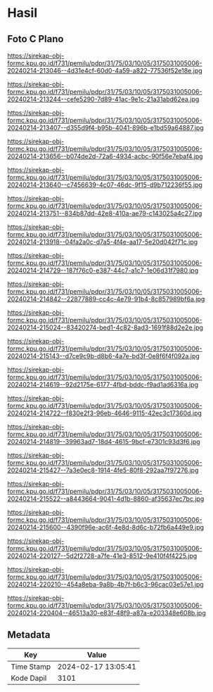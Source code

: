 # Hasil

## Foto C Plano

https://sirekap-obj-formc.kpu.go.id/f731/pemilu/pdpr/31/75/03/10/05/3175031005006-20240214-213046--4d31e4cf-60d0-4a59-a822-77536f52e18e.jpg

https://sirekap-obj-formc.kpu.go.id/f731/pemilu/pdpr/31/75/03/10/05/3175031005006-20240214-213244--cefe5290-7d89-41ac-9e1c-21a31abd62ea.jpg

https://sirekap-obj-formc.kpu.go.id/f731/pemilu/pdpr/31/75/03/10/05/3175031005006-20240214-213407--d355d9f4-b95b-4041-896b-e1bd59a64887.jpg

https://sirekap-obj-formc.kpu.go.id/f731/pemilu/pdpr/31/75/03/10/05/3175031005006-20240214-213656--b074de2d-72a6-4934-acbc-90f56e7ebaf4.jpg

https://sirekap-obj-formc.kpu.go.id/f731/pemilu/pdpr/31/75/03/10/05/3175031005006-20240214-213640--c7456639-4c07-46dc-9f15-d9b712236f55.jpg

https://sirekap-obj-formc.kpu.go.id/f731/pemilu/pdpr/31/75/03/10/05/3175031005006-20240214-213751--834b87dd-42e8-410a-ae79-c143025a4c27.jpg

https://sirekap-obj-formc.kpu.go.id/f731/pemilu/pdpr/31/75/03/10/05/3175031005006-20240214-213918--04fa2a0c-d7a5-4f4e-aa17-5e20d042f71c.jpg

https://sirekap-obj-formc.kpu.go.id/f731/pemilu/pdpr/31/75/03/10/05/3175031005006-20240214-214729--187f76c0-e387-44c7-a1c7-1e06d31f7980.jpg

https://sirekap-obj-formc.kpu.go.id/f731/pemilu/pdpr/31/75/03/10/05/3175031005006-20240214-214842--22877889-cc4c-4e79-91b4-8c857989bf6a.jpg

https://sirekap-obj-formc.kpu.go.id/f731/pemilu/pdpr/31/75/03/10/05/3175031005006-20240214-215024--83420274-bed1-4c82-8ad3-1691f88d2e2e.jpg

https://sirekap-obj-formc.kpu.go.id/f731/pemilu/pdpr/31/75/03/10/05/3175031005006-20240214-215143--d7ce9c9b-d8b6-4a7e-bd3f-0e8f6f4f092a.jpg

https://sirekap-obj-formc.kpu.go.id/f731/pemilu/pdpr/31/75/03/10/05/3175031005006-20240214-214619--92d2175e-6177-4fbd-bddc-f9ad1ad6316a.jpg

https://sirekap-obj-formc.kpu.go.id/f731/pemilu/pdpr/31/75/03/10/05/3175031005006-20240214-214722--f830e2f3-96eb-4646-9115-42ec3c17360d.jpg

https://sirekap-obj-formc.kpu.go.id/f731/pemilu/pdpr/31/75/03/10/05/3175031005006-20240214-214819--39963ad7-18d4-4615-9bcf-e7301c93d3f6.jpg

https://sirekap-obj-formc.kpu.go.id/f731/pemilu/pdpr/31/75/03/10/05/3175031005006-20240214-215427--7a3e0ec8-1914-4fe5-80f8-292aa7f97276.jpg

https://sirekap-obj-formc.kpu.go.id/f731/pemilu/pdpr/31/75/03/10/05/3175031005006-20240214-215522--a8443664-9041-4d1b-8860-af35637ec7bc.jpg

https://sirekap-obj-formc.kpu.go.id/f731/pemilu/pdpr/31/75/03/10/05/3175031005006-20240214-215600--4390f96e-ac6f-4e8d-8d6c-b72fb6a449e9.jpg

https://sirekap-obj-formc.kpu.go.id/f731/pemilu/pdpr/31/75/03/10/05/3175031005006-20240214-220127--5d2f2728-a7fe-41e3-8512-9e410f4f4225.jpg

https://sirekap-obj-formc.kpu.go.id/f731/pemilu/pdpr/31/75/03/10/05/3175031005006-20240214-220210--454a8eba-9a8b-4b7f-b6c3-96cac03e57e1.jpg

https://sirekap-obj-formc.kpu.go.id/f731/pemilu/pdpr/31/75/03/10/05/3175031005006-20240214-220404--46513a30-e83f-48f9-a87a-e203348e608b.jpg


## Metadata

| Key        | Value               |
| ---------- | ------------------- |
| Time Stamp | 2024-02-17 13:05:41 |
| Kode Dapil | 3101                |




